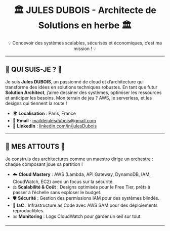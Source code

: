 <div align="center">
  <h1>🏛️ JULES DUBOIS - Architecte de Solutions en herbe 🏛️</h1>
  <p>💡 Concevoir des systèmes scalables, sécurisés et économiques, c’est ma mission ! 💡</p>
</div>

---

## **🧠 QUI SUIS-JE ? 🧠**
Je suis **Jules DUBOIS**, un passionné de cloud et d’architecture qui transforme des idées en solutions techniques robustes. En tant que futur **Solution Architect**, j’aime dessiner des systèmes, optimiser les ressources et anticiper les besoins. Mon terrain de jeu ? AWS, le serverless, et les designs qui tiennent la route !  

- 🌍 **Localisation** : Paris, France  
- 📧 **Email** : [maildejulesdubois@gmail.com](mailto:maildejulesdubois@gmail.com)  
- 🔗 **LinkedIn** : [linkedin.com/in/julesDubois](https://www.linkedin.com/in/jules-dubois-3a676532b/)  

---

## **🔧 MES ATTOUTS 🔧**
Je construis des architectures comme un maestro dirige un orchestre : chaque composant joue sa partition !  

- ☁️ **Cloud Mastery** : AWS (Lambda, API Gateway, DynamoDB, IAM, CloudWatch, EC2) avec un focus sur la sécurité.  
- ⚖️ **Scalabilité & Coût** : Designs optimisés pour le Free Tier, prêts à passer à l’échelle sans exploser le budget.  
- 🛡️ **Sécurité** : Gestion des permissions IAM pour des systèmes blindés.  
- 📜 **IaC** : Infrastructure as Code avec AWS SAM pour des déploiements reproductibles.  
- 📊 **Monitoring** : Logs CloudWatch pour garder un œil sur tout.  

---




